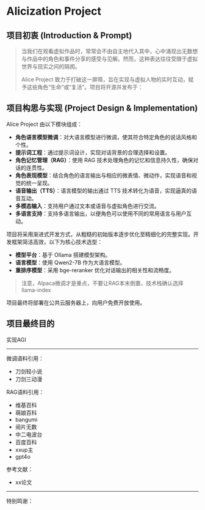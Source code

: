 # Alicization Project

## 项目初衷 (Introduction & Prompt)
> 当我们在观看虚拟作品时，常常会不由自主地代入其中，心中涌现出无数想与作品中的角色和事件分享的感受与见解。然而，这种表达往往受限于虚拟世界与现实之间的隔阂。
> 
> Alice Project 致力于打破这一屏障，旨在实现与虚拟人物的实时互动，赋予这些角色“生命”或“复活”。项目将开源并发布于：

## 项目构思与实现 (Project Design & Implementation)
Alice Project 由以下模块组成：
- **角色语言模型微调**：对大语言模型进行微调，使其符合特定角色的说话风格和个性。
- **提示词工程**：通过提示词设计，实现对话背景的合理选择和设置。
- **角色记忆管理（RAG）**：使用 RAG 技术处理角色的记忆和信息持久性，确保对话的连贯性。
- **角色表现模型**：结合角色的语言输出与相应的微表情、微动作，实现语音和视觉的统一呈现。
- **语音输出（TTS）**：语言模型的输出通过 TTS 技术转化为语音，实现逼真的语音互动。
- **多模态输入**：支持用户通过文本或语音与虚拟角色进行交流。
- **多语言支持**：支持多语言输出，以便角色可以使用不同的常用语言与用户互动。

项目将采用渐进式开发方式，从粗糙的初始版本逐步优化至精细化的完整实现。开发框架简洁高效，以下为核心技术选型：
- **模型平台**：基于 Ollama 搭建模型架构。
- **语言模型**：使用 Qwen2-7B 作为大语言模型。
- **重排序模型**：采用 bge-reranker 优化对话输出的相关性和流畅度。

> 注意，Alpaca微调才是重点，不要让RAG本末倒置，技术栈确认选择llama-index


项目最终将部署在公共云服务器上，向用户免费开放使用。

## 项目最终目的
实现AGI

---

微调语料引用：
- 刀剑轻小说
- 刀剑三动漫

RAG语料引用：
- 维基百科
- 萌娘百科
- bangumi
- 阅片无数
- 中二电波台
- 百度百科
- xxup主
- gpt4o

参考文献：
- xx论文
---

特别鸣谢：

